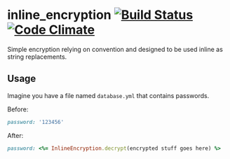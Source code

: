 # inline_encryption [![Build Status](https://travis-ci.org/rubyisbeautiful/inline_encryption.png)](https://travis-ci.org/rubyisbeautiful/inline_encryption)[![Code Climate](https://codeclimate.com/github/rubyisbeautiful/inline_encryption.png)](https://codeclimate.com/github/rubyisbeautiful/inline_encryption)

Simple encryption relying on convention and designed to be used inline as string replacements.

## Usage

Imagine you have a file named `database.yml` that contains passwords.

Before:

```ruby
password: '123456'
```

After:

```ruby
password: <%= InlineEncryption.decrypt(encrypted stuff goes here) %>
```
